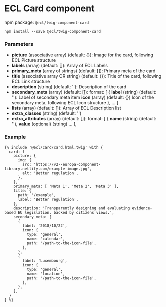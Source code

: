 # ECL Card component

npm package: `@ecl/twig-component-card`

```shell
npm install --save @ecl/twig-component-card
```

### Parameters

- **picture** (associative array) (default: {}): Image for the card, following ECL Picture structure
- **labels** (array) (default: []): Array of ECL Labels
- **primary_meta** (array of strings) (default: []): Primary meta of the card
- **title** (associative array OR string) (default: {}): Title of the card, following ECL Link structure
- **description** (string) (default: ''): Description of the card
- **secondary_meta** (array) (default: []): format: [
  {
  **label** (string) (default: ''): Label of secondary meta item
  **icon** (array) (default: {}) Icon of the secondary meta, following ECL Icon structure
  },
  ...
  ]
- **lists** (array) (default: []): Array of ECL Description list
- **extra_classes** (string) (default: '')
- **extra_attributes** (array) (default: []): format: [
  {
  **name** (string) (default: ''),
  **value** (optional) (string)
  ...
  ],

### Example

<!-- prettier-ignore -->
```twig
{% include '@ecl/card/card.html.twig' with { 
  card: { 
    picture: {
      img: { 
        src: 'https://v2--europa-component-library.netlify.com/example-image.jpg', 
        alt: 'Better regulation',
      }, 
    }, 
    primary_meta: [ 'Meta 1', 'Meta 2', 'Meta 3' ], 
    title: { 
      path: '/example', 
      label: 'Better regulation', 
    }, 
    description: 'Transparently designing and evaluating evidence-based EU legislation, backed by citizens views.', 
    secondary_meta: [ 
      { 
        label: '2018/10/22', 
        icon: { 
          type: 'general', 
          name: 'calendar', 
          path: '/path-to-the-icon-file', 
        }, 
      }, 
      { 
        label: 'Luxembourg', 
        icon: { 
          type: 'general', 
          name: 'location', 
          path: '/path-to-the-icon-file', 
        }, 
      }, 
    ], 
  } 
} %}
```
